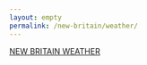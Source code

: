 ```yaml
---
layout: empty
permalink: /new-britain/weather/
---
```

<a class="weatherwidget-io" href="https://forecast7.com/en/41d66n72d78/new-britain/?unit=us" data-label_1="NEW BRITAIN" data-label_2="WEATHER" data-theme="dark" >NEW BRITAIN WEATHER</a>
<script>
!function(d,s,id){var js,fjs=d.getElementsByTagName(s)[0];if(!d.getElementById(id)){js=d.createElement(s);js.id=id;js.src='https://weatherwidget.io/js/widget.min.js';fjs.parentNode.insertBefore(js,fjs);}}(document,'script','weatherwidget-io-js');
</script>
